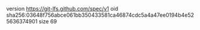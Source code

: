version https://git-lfs.github.com/spec/v1
oid sha256:03648f756abce061bb350433581ca46874cdc5a4a47ee0194b4e525636374901
size 69
